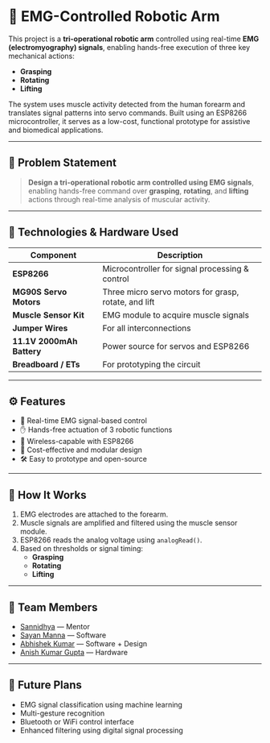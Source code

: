 # 🦾 EMG-Controlled Robotic Arm

This project is a **tri-operational robotic arm** controlled using real-time **EMG (electromyography) signals**, enabling hands-free execution of three key mechanical actions:
- **Grasping**
- **Rotating**
- **Lifting**

The system uses muscle activity detected from the human forearm and translates signal patterns into servo commands. Built using an ESP8266 microcontroller, it serves as a low-cost, functional prototype for assistive and biomedical applications.

---

## 🎯 Problem Statement

> **Design a tri-operational robotic arm controlled using EMG signals**, enabling hands-free command over **grasping**, **rotating**, and **lifting** actions through real-time analysis of muscular activity.

---

## 🔧 Technologies & Hardware Used

| Component               | Description                                      |
|------------------------|--------------------------------------------------|
| **ESP8266**            | Microcontroller for signal processing & control  |
| **MG90S Servo Motors** | Three micro servo motors for grasp, rotate, and lift |
| **Muscle Sensor Kit**  | EMG module to acquire muscle signals             |
| **Jumper Wires**       | For all interconnections                         |
| **11.1V 2000mAh Battery** | Power source for servos and ESP8266           |
| **Breadboard / ETs**   | For prototyping the circuit                      |

---

## ⚙️ Features

- 🧠 Real-time EMG signal-based control
- ✋ Hands-free actuation of 3 robotic functions
- 🔌 Wireless-capable with ESP8266
- 💸 Cost-effective and modular design
- 🛠️ Easy to prototype and open-source

---

## 🚀 How It Works

1. EMG electrodes are attached to the forearm.
2. Muscle signals are amplified and filtered using the muscle sensor module.
3. ESP8266 reads the analog voltage using `analogRead()`.
4. Based on thresholds or signal timing:
    - **Grasping** 
    - **Rotating** 
    - **Lifting**

---
## 👥 Team Members

- [Sannidhya]() — Mentor
- [Sayan Manna]() — Software
- [Abhishek Kumar]() — Software + Design
- [Anish Kumar Gupta]() — Hardware

---

## 📌 Future Plans

- EMG signal classification using machine learning
- Multi-gesture recognition
- Bluetooth or WiFi control interface
- Enhanced filtering using digital signal processing
